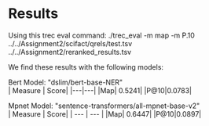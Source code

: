 

# Results

Using this trec eval command: 
./trec_eval -m map -m P.10 ../../Assignment2/scifact/qrels/test.tsv ../../Assignment2/reranked_results.tsv

We find these results with the following models: 

Bert Model: "dslim/bert-base-NER"   
| Measure | Score| 
|---|---|
|Map| 0.5241|
|P@10|0.0783|


Mpnet Model: "sentence-transformers/all-mpnet-base-v2"  
| Measure | Score| 
| --- | --- |
|Map| 0.6447|
|P@10|0.0897|

